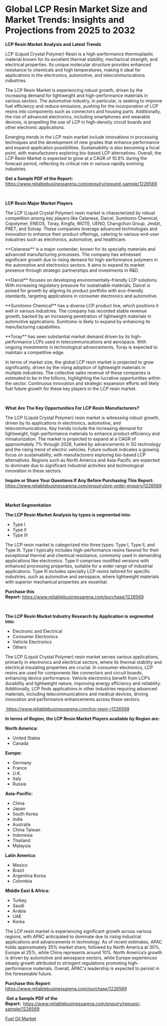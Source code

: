 <p><h1>Global LCP Resin Market Size and Market Trends: Insights and Projections from 2025 to 2032</h1></p><p><strong>LCP Resin Market Analysis and Latest Trends</strong></p>
<p><p>LCP (Liquid Crystal Polymer) Resin is a high-performance thermoplastic material known for its excellent thermal stability, mechanical strength, and electrical properties. Its unique molecular structure provides enhanced resistance to chemicals and high temperatures, making it ideal for applications in the electronics, automotive, and telecommunications industries. </p><p>The LCP Resin Market is experiencing robust growth, driven by the increasing demand for lightweight and high-performance materials in various sectors. The automotive industry, in particular, is seeking to improve fuel efficiency and reduce emissions, pushing for the incorporation of LCP resins into components such as connectors and housing parts. Additionally, the rise of advanced electronics, including smartphones and wearable devices, is propelling the use of LCP in high-density circuit boards and other electronic applications.</p><p>Emerging trends in the LCP resin market include innovations in processing techniques and the development of new grades that enhance performance and expand application possibilities. Sustainability is also becoming a focal point, with manufacturers exploring bio-based LCP alternatives. Overall, the LCP Resin Market is expected to grow at a CAGR of 10.9% during the forecast period, reflecting its critical role in various rapidly evolving industries.</p></p>
<p><strong>Get a Sample PDF of the Report:&nbsp;</strong> <a href="https://www.reliablebusinessarena.com/enquiry/request-sample/1226569?utm_campaign=2637&utm_medium=2&utm_source=Github&utm_content=ia&utm_term=31032025&utm_id=lcp-resin">https://www.reliablebusinessarena.com/enquiry/request-sample/1226569</a></p>
<p>&nbsp;</p>
<p><strong>LCP Resin Major Market Players</strong></p>
<p><p>The LCP (Liquid Crystal Polymer) resin market is characterized by robust competition among key players like Celanese, Daicel, Sumitomo Chemical, Copolymer, ENEOS, Toray, Kingfa, WOTE, UENO, Changchun Group, Jmdzt, PRET, and Solvay. These companies leverage advanced technologies and innovation to enhance their product offerings, catering to various end-user industries such as electronics, automotive, and healthcare.</p><p>**Celanese** is a major contender, known for its specialty materials and advanced manufacturing processes. The company has witnessed significant growth due to rising demand for high-performance polymers in the automotive and electronics sectors. It aims to expand its market presence through strategic partnerships and investments in R&D.</p><p>**Daicel** focuses on developing environmentally-friendly LCP solutions. With increasing regulatory pressure for sustainable materials, Daicel is poised for growth by aligning its product portfolio with eco-friendly standards, targeting applications in consumer electronics and automotive.</p><p>**Sumitomo Chemical** has a diverse LCP product line, which positions it well in various industries. The company has recorded stable revenue growth, backed by an increasing penetration of lightweight materials in automotive applications. Sumitomo is likely to expand by enhancing its manufacturing capabilities.</p><p>**Toray** has seen substantial market demand driven by its high-performance LCPs used in telecommunications and aerospace. With ongoing investments in technological advancements, Toray is expected to maintain a competitive edge.</p><p>In terms of market size, the global LCP resin market is projected to grow significantly, driven by the rising adoption of lightweight materials in multiple industries. The collective sales revenue of these companies is estimated to be in the billions, highlighting the lucrative opportunities within the sector. Continuous innovation and strategic expansion efforts will likely fuel future growth for these key players in the LCP resin market.</p></p>
<p>&nbsp;</p>
<p><strong>What Are The Key Opportunities For LCP Resin Manufacturers?</strong></p>
<p><p>The LCP (Liquid Crystal Polymer) resin market is witnessing robust growth, driven by its applications in electronics, automotive, and telecommunications. Key trends include the increasing demand for lightweight, high-performance materials to enhance product efficiency and miniaturization. The market is projected to expand at a CAGR of approximately 7% through 2028, fueled by advancements in 5G technology and the rising trend of electric vehicles. Future outlook indicates a growing focus on sustainability, with manufacturers exploring bio-based LCP alternatives. Regions such as North America and Asia-Pacific are expected to dominate due to significant industrial activities and technological innovation in these sectors.</p></p>
<p><strong>Inquire or Share Your Questions If Any Before Purchasing This Report:</strong> <a href="https://www.reliablebusinessarena.com/enquiry/pre-order-enquiry/1226569?utm_campaign=2637&utm_medium=2&utm_source=Github&utm_content=ia&utm_term=31032025&utm_id=lcp-resin">https://www.reliablebusinessarena.com/enquiry/pre-order-enquiry/1226569</a></p>
<p>&nbsp;</p>
<p><strong>Market Segmentation</strong></p>
<p><strong>The LCP Resin Market Analysis by types is segmented into:</strong></p>
<p><ul><li>Type I</li><li>Type II</li><li>Type III</li></ul></p>
<p><p>The LCP resin market is categorized into three types: Type I, Type II, and Type III. Type I typically includes high-performance resins favored for their exceptional thermal and chemical resistance, commonly used in demanding applications like electronics. Type II comprises modified versions with enhanced processing properties, suitable for a wider range of industrial applications. Type III includes specialty LCP resins tailored for specific industries, such as automotive and aerospace, where lightweight materials with superior mechanical properties are essential.</p></p>
<p><strong>Purchase this Report:&nbsp;</strong><a href="https://www.reliablebusinessarena.com/purchase/1226569?utm_campaign=2637&utm_medium=2&utm_source=Github&utm_content=ia&utm_term=31032025&utm_id=lcp-resin">https://www.reliablebusinessarena.com/purchase/1226569</a></p>
<p>&nbsp;</p>
<p><strong>The LCP Resin Market Industry Research by Application is segmented into:</strong></p>
<p><ul><li>Electronic and Electrical</li><li>Consumer Electronics</li><li>Vehicle Electronics</li><li>Others</li></ul></p>
<p><p>The LCP (Liquid Crystal Polymer) resin market serves various applications, primarily in electronics and electrical sectors, where its thermal stability and electrical insulating properties are crucial. In consumer electronics, LCP resins are used for components like connectors and circuit boards, enhancing device performance. Vehicle electronics benefit from LCP’s durability and lightweight nature, improving energy efficiency and reliability. Additionally, LCP finds applications in other industries requiring advanced materials, including telecommunications and medical devices, driving innovation and performance enhancements across these sectors.</p></p>
<p><a href="https://www.reliablebusinessarena.com/lcp-resin-r1226569?utm_campaign=2637&utm_medium=2&utm_source=Github&utm_content=ia&utm_term=31032025&utm_id=lcp-resin">&nbsp;https://www.reliablebusinessarena.com/lcp-resin-r1226569</a></p>
<p><strong>In terms of Region, the LCP Resin Market Players available by Region are:</strong></p>
<p>
    <p> <strong> North America: </strong>
        <ul>
            <li>United States</li>
            <li>Canada</li>
        </ul>
        </p> 
    <p> <strong> Europe: </strong>
        <ul>
            <li>Germany</li>
            <li>France</li>
            <li>U.K.</li>
            <li>Italy</li>
            <li>Russia</li>
        </ul>
        </p> 
    <p> <strong> Asia-Pacific: </strong>
        <ul>
            <li>China</li>
            <li>Japan</li>
            <li>South Korea</li>
            <li>India</li>
            <li>Australia</li>
            <li>China Taiwan</li>
            <li>Indonesia</li>
            <li>Thailand</li>
            <li>Malaysia</li>
        </ul>
        </p> 
    <p> <strong> Latin America: </strong>
        <ul>
            <li>Mexico</li>
            <li>Brazil</li>
            <li>Argentina Korea</li>
            <li>Colombia</li>
        </ul>
        </p> 
    <p> <strong> Middle East & Africa: </strong>
        <ul>
            <li>Turkey</li>
            <li>Saudi</li>
            <li>Arabia</li>
            <li>UAE</li>
            <li>Korea</li>
        </ul>
    </p>
    </p>
<p><p>The LCP resin market is experiencing significant growth across various regions, with APAC anticipated to dominate due to rising industrial applications and advancements in technology. As of recent estimates, APAC holds approximately 35% market share, followed by North America at 30%, Europe at 25%, while China represents around 10%. North America’s growth is driven by automotive and aerospace sectors, while Europe experiences steady growth attributed to stringent regulations promoting high-performance materials. Overall, APAC's leadership is expected to persist in the foreseeable future.</p></p>
<p><strong>Purchase this Report: </strong><a href="https://www.reliablebusinessarena.com/purchase/1226569?utm_campaign=2637&utm_medium=2&utm_source=Github&utm_content=ia&utm_term=31032025&utm_id=lcp-resin">https://www.reliablebusinessarena.com/purchase/1226569</a></p>
<p>&nbsp;<strong>Get a Sample PDF of the Report:&nbsp;&nbsp;</strong><a href="https://www.reliablebusinessarena.com/enquiry/request-sample/1226569?utm_campaign=2637&utm_medium=2&utm_source=Github&utm_content=ia&utm_term=31032025&utm_id=lcp-resin">https://www.reliablebusinessarena.com/enquiry/request-sample/1226569</a></p>
<p><strong></strong></p>
<p><p><a href="https://github.com/ovtkosle/Market-Research-Report-List-1/blob/main/fuel-oil-market.md?utm_campaign=2637&utm_medium=2&utm_source=Github&utm_content=ia&utm_term=31032025&utm_id=lcp-resin">Fuel Oil Market</a></p></p>